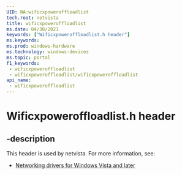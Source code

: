 ```yaml
---
UID: NA:wificxpoweroffloadlist
tech.root: netvista
title: wificxpoweroffloadlist
ms.date: 04/30/2021
keywords: ["Wificxpoweroffloadlist.h header"]
ms.keywords: 
ms.prod: windows-hardware
ms.technology: windows-devices
ms.topic: portal
f1_keywords:
 - wificxpoweroffloadlist
 - wificxpoweroffloadlist/wificxpoweroffloadlist
api_name:
 - wificxpoweroffloadlist
---
```


# Wificxpoweroffloadlist.h header


## -description

This header is used by netvista. For more information, see:

- [Networking drivers for Windows Vista and later](../_netvista/index.md)

